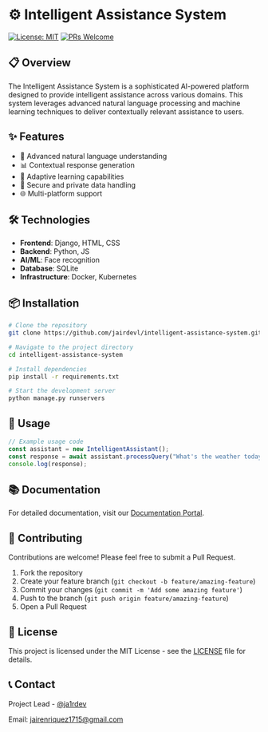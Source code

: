 # ⚙️ Intelligent Assistance System

[![License: MIT](https://img.shields.io/badge/License-MIT-yellow.svg)](https://opensource.org/licenses/MIT)
[![PRs Welcome](https://img.shields.io/badge/PRs-welcome-brightgreen.svg)](CONTRIBUTING.md)

## 📋 Overview

The Intelligent Assistance System is a sophisticated AI-powered platform designed to provide intelligent assistance across various domains. This system leverages advanced natural language processing and machine learning techniques to deliver contextually relevant assistance to users.

## ✨ Features

- 🤖 Advanced natural language understanding
- 📊 Contextual response generation
- 🔄 Adaptive learning capabilities
- 🔐 Secure and private data handling
- 🌐 Multi-platform support

## 🛠️ Technologies

- **Frontend**: Django, HTML, CSS
- **Backend**: Python, JS
- **AI/ML**: Face recognition
- **Database**: SQLite
- **Infrastructure**: Docker, Kubernetes

## 📦 Installation

```bash
# Clone the repository
git clone https://github.com/jairdevl/intelligent-assistance-system.git

# Navigate to the project directory
cd intelligent-assistance-system

# Install dependencies
pip install -r requirements.txt

# Start the development server
python manage.py runservers
```

## 🚀 Usage

```javascript
// Example usage code
const assistant = new IntelligentAssistant();
const response = await assistant.processQuery("What's the weather today?");
console.log(response);
```

## 📚 Documentation

For detailed documentation, visit our [Documentation Portal](docs/README.md).

## 🤝 Contributing

Contributions are welcome! Please feel free to submit a Pull Request.

1. Fork the repository
2. Create your feature branch (`git checkout -b feature/amazing-feature`)
3. Commit your changes (`git commit -m 'Add some amazing feature'`)
4. Push to the branch (`git push origin feature/amazing-feature`)
5. Open a Pull Request

## 📄 License

This project is licensed under the MIT License - see the [LICENSE](LICENSE) file for details.

## 📞 Contact

Project Lead - [@ja1rdev](https://github.com/ja1rdev)

Email: [jairenriquez1715@gmail.com](mailto:jairenriquez1715@gmail.com)

